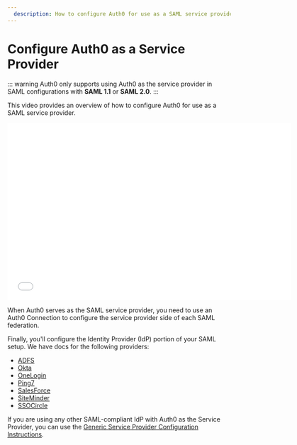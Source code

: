 ```yaml
---
  description: How to configure Auth0 for use as a SAML service provider
---
```


# Configure Auth0 as a Service Provider

::: warning
Auth0 only supports using Auth0 as the service provider in SAML configurations with **SAML 1.1** or **SAML 2.0**.
:::

This video provides an overview of how to configure Auth0 for use as a SAML service provider.

<iframe src="//fast.wistia.net/embed/iframe/2xrll0d056" frameborder="0" scrolling="no" class="wistia_embed" name="wistia_embed" allowfullscreen width="640" height="400"></iframe>
<script src="//fast.wistia.net/assets/external/E-v1.js" async></script>

When Auth0 serves as the SAML service provider, you need to use an Auth0 Connection to configure the service provider side of each SAML federation.

Finally, you'll configure the Identity Provider (IdP) portion of your SAML setup. We have docs for the following providers:

* [ADFS](/adfs)
* [Okta](/okta)
* [OneLogin](/onelogin)
* [Ping7](/ping7)
* [SalesForce](/saml/identity-providers/salesforce)
* [SiteMinder](/siteminder)
* [SSOCircle](/ssocircle)

If you are using any other SAML-compliant IdP with Auth0 as the Service Provider, you can use the [Generic Service Provider Configuration Instructions](/saml-sp-generic).
